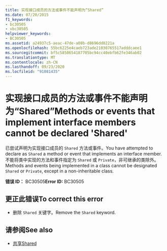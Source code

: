 ```yaml
---
title: 实现接口成员的方法或事件不能声明为“Shared”
ms.date: 07/20/2015
f1_keywords:
- bc30505
- vbc30505
helpviewer_keywords:
- BC30505
ms.assetid: a24937c5-aeac-47de-a08b-d8696dd8221a
ms.openlocfilehash: 55bc6225e4caeb723ade21030765517adddcaee1
ms.sourcegitcommit: bf5c5850654187705bc94cc40ebfb62fe346ab02
ms.translationtype: MT
ms.contentlocale: zh-CN
ms.lasthandoff: 09/23/2020
ms.locfileid: "91081435"
---
```

# <a name="methods-or-events-that-implement-interface-members-cannot-be-declared-shared"></a><span data-ttu-id="c9321-102">实现接口成员的方法或事件不能声明为“Shared”</span><span class="sxs-lookup"><span data-stu-id="c9321-102">Methods or events that implement interface members cannot be declared 'Shared'</span></span>

<span data-ttu-id="c9321-103">已尝试声明为实现接口成员的 `Shared` 方法或事件。</span><span class="sxs-lookup"><span data-stu-id="c9321-103">You have attempted to declare as `Shared` a method or event that implements an interface member.</span></span> <span data-ttu-id="c9321-104">不能将类中实现的方法和事件指定为 `Shared` 或 `Private`，非可继承的类除外。</span><span class="sxs-lookup"><span data-stu-id="c9321-104">Methods and events being implemented in a class cannot be designated `Shared` or `Private`, except in a non-inheritable class.</span></span>  
  
 <span data-ttu-id="c9321-105">**错误 ID：** BC30505</span><span class="sxs-lookup"><span data-stu-id="c9321-105">**Error ID:** BC30505</span></span>  
  
## <a name="to-correct-this-error"></a><span data-ttu-id="c9321-106">更正此错误</span><span class="sxs-lookup"><span data-stu-id="c9321-106">To correct this error</span></span>  
  
- <span data-ttu-id="c9321-107">删除 `Shared` 关键字。</span><span class="sxs-lookup"><span data-stu-id="c9321-107">Remove the `Shared` keyword.</span></span>  
  
## <a name="see-also"></a><span data-ttu-id="c9321-108">请参阅</span><span class="sxs-lookup"><span data-stu-id="c9321-108">See also</span></span>

- [<span data-ttu-id="c9321-109">共享</span><span class="sxs-lookup"><span data-stu-id="c9321-109">Shared</span></span>](../language-reference/modifiers/shared.md)
